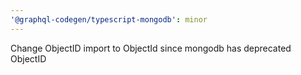 ```yaml
---
'@graphql-codegen/typescript-mongodb': minor
---
```


Change ObjectID import to ObjectId since mongodb has deprecated ObjectID
